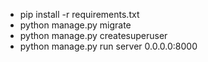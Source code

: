 * pip install -r requirements.txt
* python manage.py migrate
* python manage.py createsuperuser
* python manage.py run server 0.0.0.0:8000
